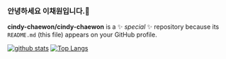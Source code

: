 ### 안녕하세요 이채원입니다.👋

**cindy-chaewon/cindy-chaewon** is a ✨ _special_ ✨ repository because its `README.md` (this file) appears on your GitHub profile.


[![github stats](https://github-readme-stats.vercel.app/api?username=cindy-chaewon&show_icons=true&hide_border=true)](https://github.com/cindy-chaewon)
[![Top Langs](https://github-readme-stats.vercel.app/api/top-langs/?username=cindy-chaewon&layout=compact)](https://github.com/cindy-chaewon)

